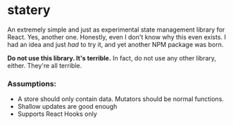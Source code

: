 # statery

An extremely simple and just as experimental state management library for React. Yes, another one. Honestly, even I don't know why this even exists. I had an idea and just _had_ to try it, and yet another NPM package was born.

**Do not use this library. It's terrible.** In fact, do not use any other library, either. They're all terrible.

### Assumptions:

- A store should only contain data. Mutators should be normal functions.
- Shallow updates are good enough
- Supports React Hooks only
